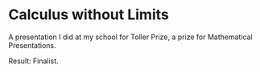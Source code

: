 # Calculus without Limits

A presentation I did at my school for Toller Prize, a prize for Mathematical Presentations.

Result: Finalist.
